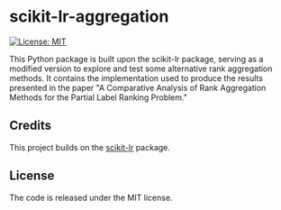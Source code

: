 # scikit-lr-aggregation
[![License: MIT](https://img.shields.io/badge/License-MIT-yellow.svg)](https://opensource.org/licenses/MIT)

This Python package is built upon the scikit-lr package, serving as a modified version to explore and test some alternative rank aggregation methods. It contains the implementation used to produce the results presented in the paper "A Comparative Analysis of Rank Aggregation Methods for the Partial Label Ranking Problem."

## Credits
This project builds on the [scikit-lr](https:github.com/alfaro96/scikit-lr) package. 

## License
The code is released under the MIT license.
